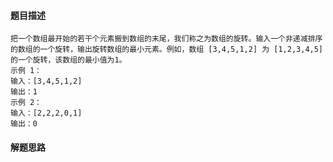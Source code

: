 #### 题目描述

```
把一个数组最开始的若干个元素搬到数组的末尾，我们称之为数组的旋转。输入一个非递减排序的数组的一个旋转，输出旋转数组的最小元素。例如，数组 [3,4,5,1,2] 为 [1,2,3,4,5] 的一个旋转，该数组的最小值为1。  
示例 1：
输入：[3,4,5,1,2]
输出：1
示例 2：
输入：[2,2,2,0,1]
输出：0
```

#### 解题思路

```java

```





